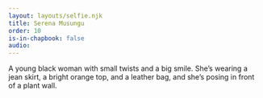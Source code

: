 ```yaml
---
layout: layouts/selfie.njk
title: Serena Musungu
order: 10
is-in-chapbook: false
audio:
---
```


A young black woman with small twists and a big smile. She’s wearing a jean skirt, a bright orange top, and a leather bag, and she’s posing in front of a plant wall.
